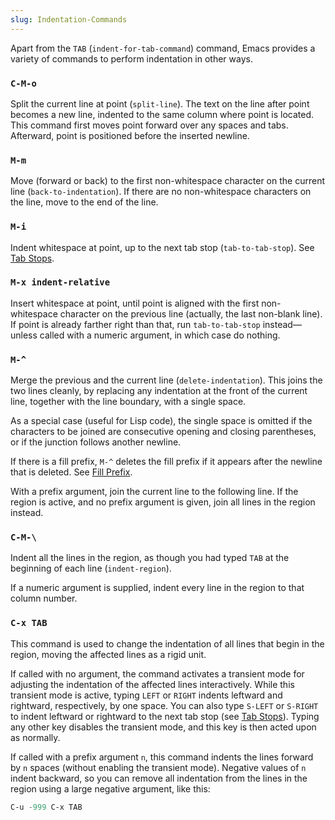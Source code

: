 ```yaml
---
slug: Indentation-Commands
---
```


Apart from the `TAB` (`indent-for-tab-command`) command, Emacs provides a variety of commands to perform indentation in other ways.

### `C-M-o`

Split the current line at point (`split-line`). The text on the line after point becomes a new line, indented to the same column where point is located. This command first moves point forward over any spaces and tabs. Afterward, point is positioned before the inserted newline.

### `M-m`

Move (forward or back) to the first non-whitespace character on the current line (`back-to-indentation`). If there are no non-whitespace characters on the line, move to the end of the line.

### `M-i`

Indent whitespace at point, up to the next tab stop (`tab-to-tab-stop`). See [Tab Stops](/docs/emacs/Tab-Stops).

### `M-x indent-relative`

Insert whitespace at point, until point is aligned with the first non-whitespace character on the previous line (actually, the last non-blank line). If point is already farther right than that, run `tab-to-tab-stop` instead—unless called with a numeric argument, in which case do nothing.

### `M-^`

Merge the previous and the current line (`delete-indentation`). This joins the two lines cleanly, by replacing any indentation at the front of the current line, together with the line boundary, with a single space.

As a special case (useful for Lisp code), the single space is omitted if the characters to be joined are consecutive opening and closing parentheses, or if the junction follows another newline.

If there is a fill prefix, `M-^` deletes the fill prefix if it appears after the newline that is deleted. See [Fill Prefix](/docs/emacs/Fill-Prefix).

With a prefix argument, join the current line to the following line. If the region is active, and no prefix argument is given, join all lines in the region instead.

### `C-M-\`

Indent all the lines in the region, as though you had typed `TAB` at the beginning of each line (`indent-region`).

If a numeric argument is supplied, indent every line in the region to that column number.

### `C-x TAB`

This command is used to change the indentation of all lines that begin in the region, moving the affected lines as a rigid unit.

If called with no argument, the command activates a transient mode for adjusting the indentation of the affected lines interactively. While this transient mode is active, typing `LEFT` or `RIGHT` indents leftward and rightward, respectively, by one space. You can also type `S-LEFT` or `S-RIGHT` to indent leftward or rightward to the next tab stop (see [Tab Stops](/docs/emacs/Tab-Stops)). Typing any other key disables the transient mode, and this key is then acted upon as normally.

If called with a prefix argument `n`, this command indents the lines forward by `n` spaces (without enabling the transient mode). Negative values of `n` indent backward, so you can remove all indentation from the lines in the region using a large negative argument, like this:

```lisp
C-u -999 C-x TAB
```
